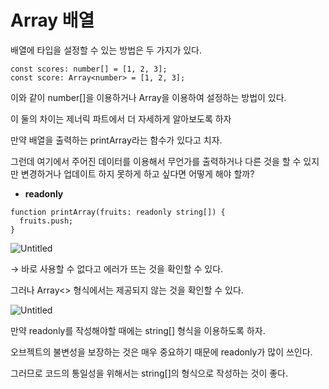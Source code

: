 # Array 배열

배열에 타입을 설정할 수 있는 방법은 두 가지가 있다.

```tsx
const scores: number[] = [1, 2, 3];
const score: Array<number> = [1, 2, 3];
```

이와 같이 number[]을 이용하거나 Array<number>을 이용하여 설정하는 방법이 있다.

이 둘의 차이는 제너릭 파트에서 더 자세하게 알아보도록 하자

만약 배열을 출력하는 printArray라는 함수가 있다고 치자.

그런데 여기에서 주어진 데이터를 이용해서 무언가를 출력하거나 다른 것을 할 수 있지만 변경하거나 업데이트 하지 못하게 하고 싶다면 어떻게 해야 할까?

- **readonly**

```tsx
function printArray(fruits: readonly string[]) {
  fruits.push;
}
```

![Untitled](https://s3-us-west-2.amazonaws.com/secure.notion-static.com/4e027980-0013-4112-9619-f1c7ad8660c2/Untitled.png)

→ 바로 사용할 수 없다고 에러가 뜨는 것을 확인할 수 있다.

그러나 Array<> 형식에서는 제공되지 않는 것을 확인할 수 있다.

![Untitled](https://s3-us-west-2.amazonaws.com/secure.notion-static.com/0065ae88-d619-47ea-ab12-ebba6b520763/Untitled.png)

만약 readonly를 작성해야할 때에는 string[] 형식을 이용하도록 하자.

오브젝트의 불변성을 보장하는 것은 매우 중요하기 때문에 readonly가 많이 쓰인다.

그러므로 코드의 통일성을 위해서는 string[]의 형식으로 작성하는 것이 좋다.
